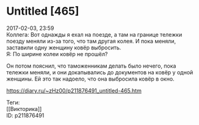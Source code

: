Untitled [465]
===============

   
 2017-02-03, 23:59   
  Коллега: Вот однажды я ехал на поезде, а там на границе тележки поезду меняли из-за того, что там другая колея. И пока меняли, заставили одну женщину ковёр выбросить.   
 Я: По ширине колеи ковёр не прошёл?   
   
  Он потом пояснил, что таможенникам делать было нечего, пока тележки меняли, и они докапывались до документов на ковёр у одной женщины. Ей это так надоело, что она выбросила ковёр в окно.    
    
 <https://diary.ru/~zHz00/p211876491_untitled-465.htm>   
   
 Теги:   
 [[Викторика]]   
 ID: p211876491